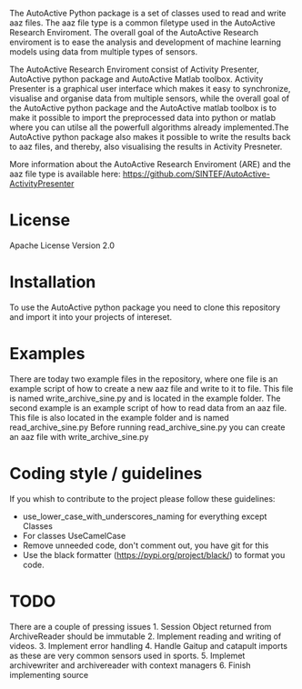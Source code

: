 The AutoActive Python package is a set of classes used to read and write aaz files. The aaz file type is 
a common filetype used in the AutoActive Research Enviroment. The overall goal of the AutoActive Research
enviroment is to ease the analysis and development of machine learning models using data from multiple types 
of sensors.

The AutoActive Research Enviroment consist of Activity Presenter, AutoActive python package and AutoActive Matlab toolbox.
Activity Presenter is a graphical user interface which makes it easy to synchronize, visualise and organise data
from multiple sensors, while the overall goal of the AutoActive python package and the AutoActive matlab toolbox is to make
it possible to import the preprocessed data into python or matlab where you can utilse all the powerfull algorithms 
already implemented.The AutoActive python package also makes it possible to write the results back to aaz files, and thereby,
also visualising the results in Activity Presneter.

More information about the AutoActive Research Enviroment (ARE) and the aaz file type is available here:
https://github.com/SINTEF/AutoActive-ActivityPresenter

# License
Apache License Version 2.0

# Installation
To use the AutoActive python package you need to clone this repository and import it into
your projects of intereset.

# Examples
There are today two example files in the repository, where one file is an example script of how to
create a new aaz file and write to it to file. This file is named write_archive_sine.py and is located
in the example folder. The second example is an example script of how to 
read data from an aaz file. This file is also located in the example folder and is named read_archive_sine.py
Before running read_archive_sine.py you can create an aaz file with write_archive_sine.py

# Coding style / guidelines
If you whish to contribute to the project please follow these guidelines:
- use_lower_case_with_underscores_naming for everything except Classes
- For classes UseCamelCase
- Remove unneeded code, don't comment out, you have git for this
- Use the black formatter (https://pypi.org/project/black/) to format you code.


# TODO
There are a couple of pressing issues
	1. Session Object returned from ArchiveReader should be immutable
	2. Implement reading and writing of videos.
	3. Implement error handling
	4. Handle Gaitup and catapult imports as these are very common sensors used in sports.
	5. Implemet archivewriter and archivereader with context managers
	6. Finish implementing source